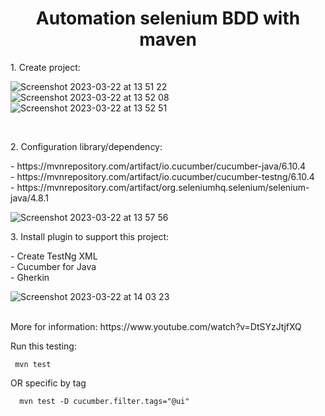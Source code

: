 <h1 align="center">
    Automation selenium BDD with maven
</h1>

<p>1. Create project: </p>

  ![Screenshot 2023-03-22 at 13 51 22](https://user-images.githubusercontent.com/69374541/226824370-b835d0cd-8f7d-4377-a287-4af8f83f8131.png)
  ![Screenshot 2023-03-22 at 13 52 08](https://user-images.githubusercontent.com/69374541/226824506-5e8ca097-3322-4bce-bb8f-03686e3c43f5.png)
  ![Screenshot 2023-03-22 at 13 52 51](https://user-images.githubusercontent.com/69374541/226824638-ed71a04f-43b6-497b-9f7d-91d926e346f4.png)
  
 <br />
<p>2. Configuration library/dependency: </p>
  - https://mvnrepository.com/artifact/io.cucumber/cucumber-java/6.10.4
  <br />
  - https://mvnrepository.com/artifact/io.cucumber/cucumber-testng/6.10.4
  <br />
  - https://mvnrepository.com/artifact/org.seleniumhq.selenium/selenium-java/4.8.1
  <br />
  
  ![Screenshot 2023-03-22 at 13 57 56](https://user-images.githubusercontent.com/69374541/226825567-29003f27-060b-4f68-b593-093473f0e827.png)
  
<p>3. Install plugin to support this project: </p>
  - Create TestNg XML  <br />
  - Cucumber for Java <br />
  - Gherkin <br />
  
![Screenshot 2023-03-22 at 14 03 23](https://user-images.githubusercontent.com/69374541/226826504-135e9310-e626-4b3c-9f30-eb6ca5229fd8.png)


<br />
More for information: https://www.youtube.com/watch?v=DtSYzJtjfXQ

  <br />
  
 <p>Run this testing:</p>
 
  ```
   mvn test  
  ``` 
  OR specific by tag
  ```
    mvn test -D cucumber.filter.tags="@ui"
  ``` 
  





